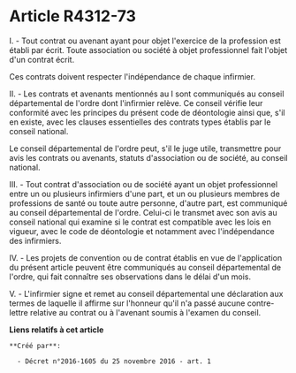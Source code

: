 # Article R4312-73

I. - Tout contrat ou avenant ayant pour objet l'exercice de la profession  est établi par écrit. Toute association ou société
à objet professionnel  fait l'objet d'un contrat écrit. 

Ces contrats doivent respecter l'indépendance de chaque infirmier. 

II. - Les contrats et avenants mentionnés au I sont communiqués au  conseil départemental de l'ordre dont l'infirmier relève.
Ce conseil  vérifie leur conformité avec les principes du présent code de  déontologie ainsi que, s'il en existe, avec les
clauses essentielles des  contrats types établis par le conseil national. 

Le conseil départemental de l'ordre peut, s'il le juge utile,  transmettre pour avis les contrats ou avenants, statuts
d'association ou  de société, au conseil national. 

III. - Tout  contrat d'association ou de société ayant un objet professionnel entre  un ou plusieurs infirmiers d'une part,
et un ou plusieurs membres de  professions de santé ou toute autre personne, d'autre part, est  communiqué au conseil
départemental de l'ordre. Celui-ci le transmet  avec son avis au conseil national qui examine si le contrat est  compatible
avec les lois en vigueur, avec le code de déontologie et  notamment avec l'indépendance des infirmiers. 

IV. - Les projets de convention ou de contrat établis en vue de  l'application du présent article peuvent être communiqués au
conseil  départemental de l'ordre, qui fait connaître ses observations dans le  délai d'un mois. 

V. - L'infirmier signe et remet au  conseil départemental une déclaration aux termes de laquelle il affirme  sur l'honneur
qu'il n'a passé aucune contre-lettre relative au contrat  ou à l'avenant soumis à l'examen du conseil.

**Liens relatifs à cet article**

	**Créé par**:

	  - Décret n°2016-1605 du 25 novembre 2016 - art. 1
